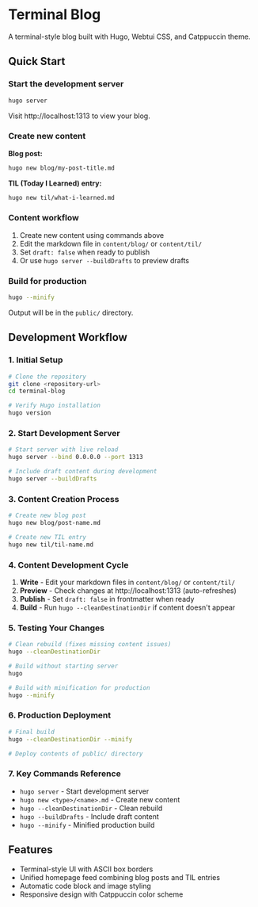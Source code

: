 # Terminal Blog

A terminal-style blog built with Hugo, Webtui CSS, and Catppuccin theme.

## Quick Start

### Start the development server
```bash
hugo server
```
Visit http://localhost:1313 to view your blog.

### Create new content

**Blog post:**
```bash
hugo new blog/my-post-title.md
```

**TIL (Today I Learned) entry:**
```bash
hugo new til/what-i-learned.md
```

### Content workflow
1. Create new content using commands above
2. Edit the markdown file in `content/blog/` or `content/til/`
3. Set `draft: false` when ready to publish
4. Or use `hugo server --buildDrafts` to preview drafts

### Build for production
```bash
hugo --minify
```
Output will be in the `public/` directory.

## Development Workflow

### 1. Initial Setup
```bash
# Clone the repository
git clone <repository-url>
cd terminal-blog

# Verify Hugo installation
hugo version
```

### 2. Start Development Server
```bash
# Start server with live reload
hugo server --bind 0.0.0.0 --port 1313

# Include draft content during development
hugo server --buildDrafts
```

### 3. Content Creation Process
```bash
# Create new blog post
hugo new blog/post-name.md

# Create new TIL entry
hugo new til/til-name.md
```

### 4. Content Development Cycle
1. **Write** - Edit your markdown files in `content/blog/` or `content/til/`
2. **Preview** - Check changes at http://localhost:1313 (auto-refreshes)
3. **Publish** - Set `draft: false` in frontmatter when ready
4. **Build** - Run `hugo --cleanDestinationDir` if content doesn't appear

### 5. Testing Your Changes
```bash
# Clean rebuild (fixes missing content issues)
hugo --cleanDestinationDir

# Build without starting server
hugo

# Build with minification for production
hugo --minify
```

### 6. Production Deployment
```bash
# Final build
hugo --cleanDestinationDir --minify

# Deploy contents of public/ directory
```

### 7. Key Commands Reference
- `hugo server` - Start development server
- `hugo new <type>/<name>.md` - Create new content
- `hugo --cleanDestinationDir` - Clean rebuild
- `hugo --buildDrafts` - Include draft content
- `hugo --minify` - Minified production build

## Features
- Terminal-style UI with ASCII box borders
- Unified homepage feed combining blog posts and TIL entries
- Automatic code block and image styling
- Responsive design with Catppuccin color scheme

